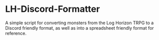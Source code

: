 # LH-Discord-Formatter

A simple script for converting monsters from the Log Horizon TRPG to a Discord friendly format, as well as into a spreadsheet friendly format for reference.
